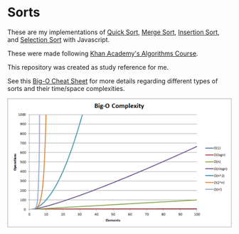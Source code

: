 # Sorts

These are my implementations of [Quick Sort](https://en.wikipedia.org/wiki/Quicksort), [Merge Sort](https://en.wikipedia.org/wiki/Merge_sort), [Insertion Sort](https://en.wikipedia.org/wiki/Insertion_sort), and [Selection Sort](https://en.wikipedia.org/wiki/Selection_sort) with Javascript.

These were made following [Khan Academy's Algorithms Course](https://www.khanacademy.org/computing/computer-science/algorithms).

This repository was created as study reference for me.

See this [Big-O Cheat Sheet](http://bigocheatsheet.com/) for more details regarding different types of sorts and their time/space complexities.

![Big-O Complexity Graph](/sorts.png)